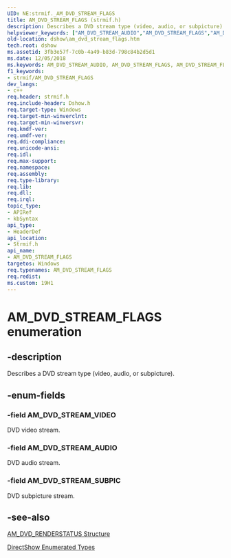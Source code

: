 ```yaml
---
UID: NE:strmif._AM_DVD_STREAM_FLAGS
title: AM_DVD_STREAM_FLAGS (strmif.h)
description: Describes a DVD stream type (video, audio, or subpicture).
helpviewer_keywords: ["AM_DVD_STREAM_AUDIO","AM_DVD_STREAM_FLAGS","AM_DVD_STREAM_FLAGS","AM_DVD_STREAM_FLAGS enumeration [DirectShow]","AM_DVD_STREAM_FLAGSEnumeration","AM_DVD_STREAM_SUBPIC","AM_DVD_STREAM_VIDEO","dshow.am_dvd_stream_flags","strmif/AM_DVD_STREAM_AUDIO","strmif/AM_DVD_STREAM_FLAGS","strmif/AM_DVD_STREAM_SUBPIC","strmif/AM_DVD_STREAM_VIDEO"]
old-location: dshow\am_dvd_stream_flags.htm
tech.root: dshow
ms.assetid: 3fb3e57f-7c0b-4a49-b83d-798c84b2d5d1
ms.date: 12/05/2018
ms.keywords: AM_DVD_STREAM_AUDIO, AM_DVD_STREAM_FLAGS, AM_DVD_STREAM_FLAGS , AM_DVD_STREAM_FLAGS enumeration [DirectShow], AM_DVD_STREAM_FLAGSEnumeration, AM_DVD_STREAM_SUBPIC, AM_DVD_STREAM_VIDEO, dshow.am_dvd_stream_flags, strmif/AM_DVD_STREAM_AUDIO, strmif/AM_DVD_STREAM_FLAGS, strmif/AM_DVD_STREAM_SUBPIC, strmif/AM_DVD_STREAM_VIDEO
f1_keywords:
- strmif/AM_DVD_STREAM_FLAGS
dev_langs:
- c++
req.header: strmif.h
req.include-header: Dshow.h
req.target-type: Windows
req.target-min-winverclnt: 
req.target-min-winversvr: 
req.kmdf-ver: 
req.umdf-ver: 
req.ddi-compliance: 
req.unicode-ansi: 
req.idl: 
req.max-support: 
req.namespace: 
req.assembly: 
req.type-library: 
req.lib: 
req.dll: 
req.irql: 
topic_type:
- APIRef
- kbSyntax
api_type:
- HeaderDef
api_location:
- Strmif.h
api_name:
- AM_DVD_STREAM_FLAGS
targetos: Windows
req.typenames: AM_DVD_STREAM_FLAGS
req.redist: 
ms.custom: 19H1
---
```


# AM_DVD_STREAM_FLAGS enumeration


## -description



Describes a DVD stream type (video, audio, or subpicture).




## -enum-fields




### -field AM_DVD_STREAM_VIDEO

DVD video stream.
          


### -field AM_DVD_STREAM_AUDIO

DVD audio stream.
          


### -field AM_DVD_STREAM_SUBPIC

DVD subpicture stream.
          


## -see-also




[AM_DVD_RENDERSTATUS Structure](https://docs.microsoft.com/windows/desktop/api/strmif/ns-strmif-am_dvd_renderstatus)



<a href="https://docs.microsoft.com/windows/desktop/DirectShow/directshow-enumerated-types">DirectShow Enumerated Types</a>
 

 

